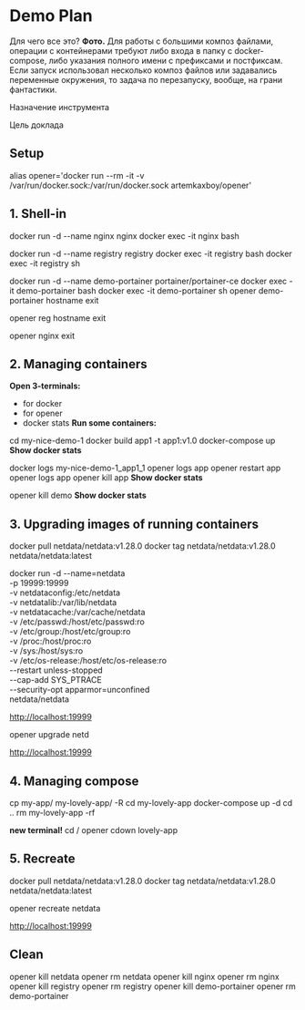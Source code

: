 # Demo Plan

Для чего все это? **Фото.** Для работы с большими композ файлами, операции с контейнерами требуют либо входа в папку с docker-compose, либо указания полного имени с префиксами и постфиксам. Если запуск использовал несколько композ файлов или задавались переменные окружения, то задача по перезапуску, вообще, на грани фантастики.

Назначение инструмента

Цель доклада

## Setup

alias opener='docker run --rm -it -v /var/run/docker.sock:/var/run/docker.sock artemkaxboy/opener'

## 1. Shell-in

docker run -d --name nginx nginx
docker exec -it nginx bash

docker run -d --name registry registry
docker exec -it registry bash
docker exec -it registry sh

docker run -d --name demo-portainer portainer/portainer-ce
docker exec -it demo-portainer bash
docker exec -it demo-portainer sh
opener demo-portainer
hostname
exit

opener reg
hostname
exit

opener nginx
exit

## 2. Managing containers

**Open 3-terminals:**

- for docker
- for opener
- docker stats
**Run some containers:**

cd my-nice-demo-1
docker build app1 -t app1:v1.0
docker-compose up
**Show docker stats**

docker logs my-nice-demo-1_app1_1
opener logs app
opener restart app
opener logs app
opener kill app
**Show docker stats**

opener kill demo
**Show docker stats**

## 3. Upgrading images of running containers

docker pull netdata/netdata:v1.28.0
docker tag netdata/netdata:v1.28.0 netdata/netdata:latest

<!-- https://learn.netdata.cloud/docs/agent/packaging/docker#create-a-new-netdata-agent-container -->
docker run -d --name=netdata \
  -p 19999:19999 \
  -v netdataconfig:/etc/netdata \
  -v netdatalib:/var/lib/netdata \
  -v netdatacache:/var/cache/netdata \
  -v /etc/passwd:/host/etc/passwd:ro \
  -v /etc/group:/host/etc/group:ro \
  -v /proc:/host/proc:ro \
  -v /sys:/host/sys:ro \
  -v /etc/os-release:/host/etc/os-release:ro \
  --restart unless-stopped \
  --cap-add SYS_PTRACE \
  --security-opt apparmor=unconfined \
  netdata/netdata

<http://localhost:19999>

opener upgrade netd

<http://localhost:19999>

## 4. Managing compose

cp my-app/ my-lovely-app/ -R
cd my-lovely-app
docker-compose up -d
cd ..
rm my-lovely-app -rf

**new terminal!**
cd /
opener cdown lovely-app

## 5. Recreate

docker pull netdata/netdata:v1.28.0
docker tag netdata/netdata:v1.28.0 netdata/netdata:latest

opener recreate netdata

<http://localhost:19999>

## Clean

opener kill netdata
opener rm netdata
opener kill nginx
opener rm nginx
opener kill registry
opener rm registry
opener kill demo-portainer
opener rm demo-portainer
